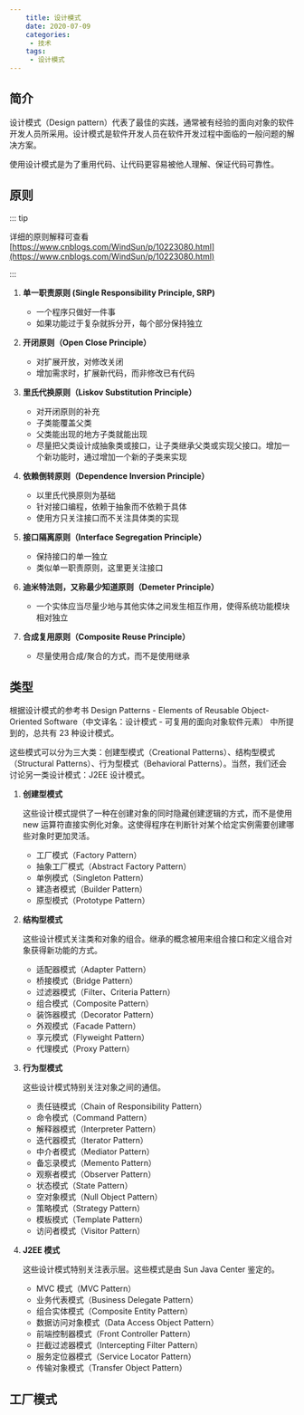 ```yaml
---
    title: 设计模式
    date: 2020-07-09
    categories:
     - 技术
    tags:
     - 设计模式
---
```


<Boxx/>

## 简介

设计模式（Design pattern）代表了最佳的实践，通常被有经验的面向对象的软件开发人员所采用。设计模式是软件开发人员在软件开发过程中面临的一般问题的解决方案。

使用设计模式是为了重用代码、让代码更容易被他人理解、保证代码可靠性。


## 原则

::: tip

详细的原则解释可查看 [https://www.cnblogs.com/WindSun/p/10223080.html](https://www.cnblogs.com/WindSun/p/10223080.html)

:::

1. __单一职责原则 (Single Responsibility Principle, SRP)__

    - 一个程序只做好一件事
    - 如果功能过于复杂就拆分开，每个部分保持独立

1. __开闭原则（Open Close Principle）__

    - 对扩展开放，对修改关闭
    - 增加需求时，扩展新代码，而非修改已有代码

1. __里氏代换原则（Liskov Substitution Principle）__

    - 对开闭原则的补充
    - 子类能覆盖父类
    - 父类能出现的地方子类就能出现
    - 尽量把父类设计成抽象类或接口，让子类继承父类或实现父接口。增加一个新功能时，通过增加一个新的子类来实现

1. __依赖倒转原则（Dependence Inversion Principle）__

    - 以里氏代换原则为基础
    - 针对接口编程，依赖于抽象而不依赖于具体
    - 使用方只关注接口而不关注具体类的实现

1. __接口隔离原则（Interface Segregation Principle）__

    - 保持接口的单一独立
    - 类似单一职责原则，这里更关注接口

1. __迪米特法则，又称最少知道原则（Demeter Principle）__

    - 一个实体应当尽量少地与其他实体之间发生相互作用，使得系统功能模块相对独立

1. __合成复用原则（Composite Reuse Principle）__

    - 尽量使用合成/聚合的方式，而不是使用继承

## 类型

根据设计模式的参考书 Design Patterns - Elements of Reusable Object-Oriented Software（中文译名：设计模式 - 可复用的面向对象软件元素） 中所提到的，总共有 23 种设计模式。

这些模式可以分为三大类：创建型模式（Creational Patterns）、结构型模式（Structural Patterns）、行为型模式（Behavioral Patterns）。当然，我们还会讨论另一类设计模式：J2EE 设计模式。

1. __创建型模式__

    这些设计模式提供了一种在创建对象的同时隐藏创建逻辑的方式，而不是使用 new 运算符直接实例化对象。这使得程序在判断针对某个给定实例需要创建哪些对象时更加灵活。

    - 工厂模式（Factory Pattern）
    - 抽象工厂模式（Abstract Factory Pattern）
    - 单例模式（Singleton Pattern）
    - 建造者模式（Builder Pattern）
    - 原型模式（Prototype Pattern）

1. __结构型模式__

    这些设计模式关注类和对象的组合。继承的概念被用来组合接口和定义组合对象获得新功能的方式。

    - 适配器模式（Adapter Pattern）
    - 桥接模式（Bridge Pattern）
    - 过滤器模式（Filter、Criteria Pattern）
    - 组合模式（Composite Pattern）
    - 装饰器模式（Decorator Pattern）
    - 外观模式（Facade Pattern）
    - 享元模式（Flyweight Pattern）
    - 代理模式（Proxy Pattern）

1. __行为型模式__

    这些设计模式特别关注对象之间的通信。

    - 责任链模式（Chain of Responsibility Pattern）
    - 命令模式（Command Pattern）
    - 解释器模式（Interpreter Pattern）
    - 迭代器模式（Iterator Pattern）
    - 中介者模式（Mediator Pattern）
    - 备忘录模式（Memento Pattern）
    - 观察者模式（Observer Pattern）
    - 状态模式（State Pattern）
    - 空对象模式（Null Object Pattern）
    - 策略模式（Strategy Pattern）
    - 模板模式（Template Pattern）
    - 访问者模式（Visitor Pattern）

1. __J2EE 模式__

    这些设计模式特别关注表示层。这些模式是由 Sun Java Center 鉴定的。

    - MVC 模式（MVC Pattern）
    - 业务代表模式（Business Delegate Pattern）
    - 组合实体模式（Composite Entity Pattern）
    - 数据访问对象模式（Data Access Object Pattern）
    - 前端控制器模式（Front Controller Pattern）
    - 拦截过滤器模式（Intercepting Filter Pattern）
    - 服务定位器模式（Service Locator Pattern）
    - 传输对象模式（Transfer Object Pattern）

## 工厂模式
